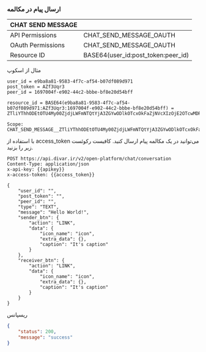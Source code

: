 ### ارسال پیام در مکالمه

| CHAT SEND MESSAGE |                     |
|-----------------------|---------------------|
| API Permissions       | CHAT_SEND_MESSAGE_OAUTH       |
| OAuth Permissions     | CHAT_SEND_MESSAGE_OAUTH |
| Resource ID           | BASE64(user_id:post_token:peer_id) |

مثال از اسکوپ
```
user_id = e9ba8a81-9583-4f7c-af54-b07df089d971
post_token = AZf3Uqr3
peer_id = 1697004f-e902-44c2-bbbe-bf8e20d54bff

resource_id = BASE64(e9ba8a81-9583-4f7c-af54-b07df089d971:AZf3Uqr3:1697004f-e902-44c2-bbbe-bf8e20d54bff) = ZTliYThhODEtOTU4My00ZjdjLWFmNTQtYjA3ZGYwODlkOTcxOkFaZjNVcXIzOjE2OTcwMDRmLWU5MDItNDRjMi1iYmJlLWJmOGUyMGQ1NGJmZg==

Scope:
CHAT_SEND_MESSAGE__ZTliYThhODEtOTU4My00ZjdjLWFmNTQtYjA3ZGYwODlkOTcxOkFaZjNVcXIzOjE2OTcwMDRmLWU5MDItNDRjMi1iYmJlLWJmOGUyMGQ1NGJmZg==
```

با استفاده از access_token می‌توانید در یک مکالمه پیام ارسال کنید. کافیست رکوئست زیر را بزنید.
```http request
POST https://api.divar.ir/v2/open-platform/chat/conversation
Content-Type: application/json
x-api-key: {{apikey}}
x-access-token: {{access_token}}

{
    "user_id": "",
    "post_token": "",
    "peer_id": "",
    "type": "TEXT",
    "message": "Hello World!",
    "sender_btn": {
        "action": "LINK",
        "data": {
            "icon_name": "icon",
            "extra_data": {},
            "caption": "It's caption"
        }
    },
    "receiver_btn": {
        "action": "LINK",
        "data": {
            "icon_name": "icon",
            "extra_data": {},
            "caption": "It's caption"
        }
    }
}
```

ریسپانس

```json
{
    "status": 200,
    "message": "success"
}
```
